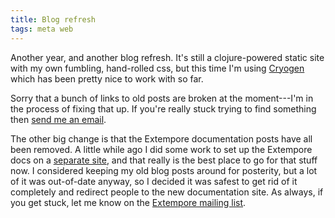 ```yaml
---
title: Blog refresh
tags: meta web
---
```


Another year, and another blog refresh. It's still a clojure-powered static site
with my own fumbling, hand-rolled css, but this time I'm using
[Cryogen](http://cryogenweb.org/) which has been pretty nice to work with so
far.

Sorry that a bunch of links to old posts are broken at the moment---I'm in the
process of fixing that up. If you're really stuck trying to find something then
[send me an email](mailto:ben.swift@anu.edu.au).

The other big change is that the Extempore documentation posts have all been
removed. A little while ago I did some work to set up the Extempore docs on a
[separate site](http://digego.github.io/extempore/), and that really is the best
place to go for that stuff now. I considered keeping my old blog posts around
for posterity, but a lot of it was out-of-date anyway, so I decided it was
safest to get rid of it completely and redirect people to the new documentation
site. As always, if you get stuck, let me know on the [Extempore mailing
list](mailto:extemporelang@googlegroups.com).
